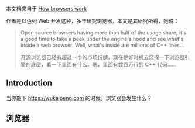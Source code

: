 本文档来自于 [How browsers work](https://web.dev/howbrowserswork/)

作者是以色列 Web 开发这种，多年研究浏览器，本文是其研究所得，她说：

> Open source browsers having more than half of the usage share, it's a good time to take a peek under the engine's hood and see what's inside a web browser. Well, what's inside are millions of C++ lines…
>
> 开源浏览器已经有超过一半的市场份额，现在是好时机去窥探一下浏览器引擎的底层，看一下里面有什么。嗯，里面有数百万行的 C++ 代码……



## Introduction

当你敲下 https://wukaipeng.com 的时候，浏览器会发生什么？



## 浏览器

